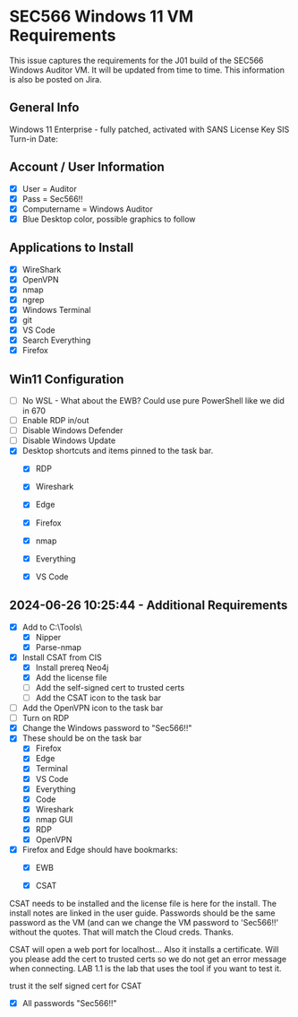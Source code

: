 # SEC566 Windows 11 VM Requirements

This issue captures the requirements for the J01 build of the SEC566 Windows Auditor VM.  It will be updated from time to time.  This information is also be posted on Jira.  

## General Info
Windows 11 Enterprise - fully patched, activated with SANS License Key
SIS Turn-in Date: 

## Account / User Information
- [x] User = Auditor
- [x] Pass = Sec566!! 
- [x] Computername = Windows Auditor
- [x] Blue Desktop color, possible graphics to follow

## Applications to Install
- [x] WireShark
- [x] OpenVPN
- [x] nmap
- [x] ngrep
- [x] Windows Terminal
- [x] git
- [x] VS Code
- [x] Search Everything
- [x] Firefox

## Win11 Configuration
- [ ] No WSL - What about the EWB?  Could use pure PowerShell like we did in 670
- [ ] Enable RDP in/out
- [ ] Disable Windows Defender
- [ ] Disable Windows Update
- [x] Desktop shortcuts and items pinned to the task bar.
  - [x] RDP
  - [x] Wireshark
  - [x] Edge
  - [x] Firefox
  - [x] nmap
  - [x] Everything
  - [x] VS Code


## 2024-06-26 10:25:44 - Additional Requirements

- [x] Add to C:\Tools\ 
  - [x] Nipper
  - [x] Parse-nmap
- [x] Install CSAT from CIS
  - [x] Install prereq  Neo4j
  - [x] Add the license file
  - [ ] Add the self-signed cert to trusted certs
  - [ ] Add the CSAT icon to the task bar
- [ ] Add the OpenVPN icon to the task bar
- [ ] Turn on RDP
- [x] Change the Windows password to "Sec566!!"
- [x] These should be on the task bar
  - [x] Firefox
  - [x] Edge
  - [x] Terminal
  - [x] VS Code
  - [x] Everything
  - [x] Code
  - [x] Wireshark
  - [x] nmap GUI
  - [x] RDP
  - [x] OpenVPN
- [x] Firefox and Edge should have bookmarks:
  - [x]  EWB
  - [x]  CSAT


CSAT needs to be installed and the license file is here for the install. The install notes are linked in the user guide. Passwords should be the same password as the VM (and can we change the VM password to 'Sec566!!' without the quotes. That will match the Cloud creds. Thanks.

CSAT will open a web port for localhost... Also it installs a certificate. Will you please add the cert to trusted certs so we do not get an error message when connecting. LAB 1.1 is the lab that uses the tool if you want to test it.

trust it the self signed cert for CSAT


- [x] All passwords "Sec566!!"


